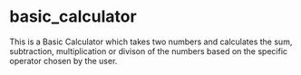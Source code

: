# basic_calculator
This is a Basic Calculator which takes two numbers and calculates the sum, subtraction, multiplication or divison of the numbers based on the specific operator chosen by the user.
